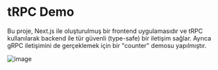 # tRPC Demo

Bu proje, Next.js ile oluşturulmuş bir frontend uygulamasıdır ve tRPC kullanılarak backend ile tür güvenli (type-safe) bir iletişim sağlar. Ayrıca gRPC iletişimini de gerçeklemek için bir "counter" demosu yapılmıştır.

![image](https://github.com/user-attachments/assets/dbb8678f-33df-4404-9064-fd924a3e4948)
